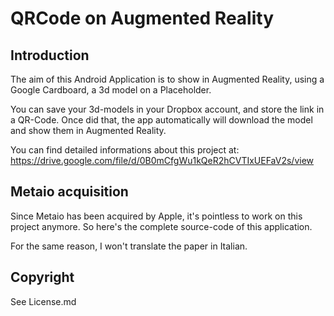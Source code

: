 # QRCode on Augmented Reality

## Introduction

The aim of this Android Application is to show in Augmented Reality, using a Google Cardboard, a 3d model on a Placeholder.

You can save your 3d-models in your Dropbox account, and store the link in a QR-Code. Once did that, the app automatically will download the model and show them in Augmented Reality.

You can find detailed informations about this project at: https://drive.google.com/file/d/0B0mCfgWu1kQeR2hCVTIxUEFaV2s/view

## Metaio acquisition

Since Metaio has been acquired by Apple, it's pointless to work on this project anymore. So here's the complete source-code of this application.

For the same reason, I won't translate the paper in Italian.

## Copyright

See License.md
